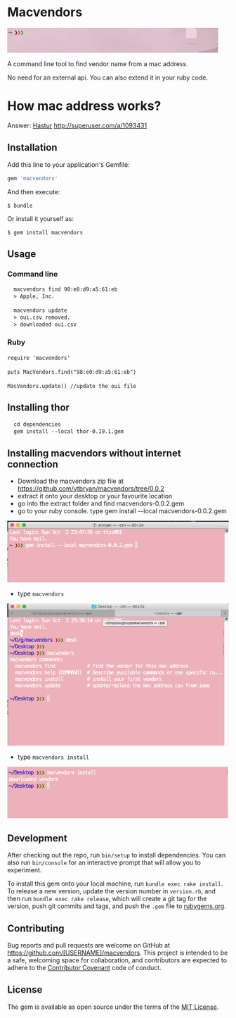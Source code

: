 # Macvendors

![MacVendors](macvendors.gif "MacVendors")

A command line tool to find vendor name from a mac address.

No need for an external api. You can also extend it in your ruby code.

# How mac address works?

Answer: [Hastur](http://superuser.com/users/257269/hastur) http://superuser.com/a/1093431

## Installation

Add this line to your application's Gemfile:

```ruby
gem 'macvendors'
```

And then execute:

    $ bundle

Or install it yourself as:

    $ gem install macvendors

## Usage


  ### Command line

```
  macvendors find 98:e0:d9:a5:61:eb
  > Apple, Inc.

  macvendors update
  > oui.csv removed.
  > downloaded oui.csv
```

  ### Ruby

  ```
  require 'macvendors'

  puts MacVendors.find("98:e0:d9:a5:61:eb")

  MacVendors.update() //update the oui file

  ```

## Installing thor

```
  cd dependencies
  gem install --local thor-0.19.1.gem
```


## Installing macvendors without internet connection

- Download the macvendors zip file at https://github.com/ytbryan/macvendors/tree/0.0.2
- extract it onto your desktop or your favourite location
- go into the extract folder and find macvendors-0.0.2.gem
- go to your ruby console. type gem install --local macvendors-0.0.2.gem

![MacVendors](instructions/1.png "MacVendors")

- type `macvendors`

![MacVendors](instructions/2.png "MacVendors")

- type `macvendors install`

![MacVendors](instructions/3.png "MacVendors")



## Development

After checking out the repo, run `bin/setup` to install dependencies. You can also run `bin/console` for an interactive prompt that will allow you to experiment.

To install this gem onto your local machine, run `bundle exec rake install`. To release a new version, update the version number in `version.rb`, and then run `bundle exec rake release`, which will create a git tag for the version, push git commits and tags, and push the `.gem` file to [rubygems.org](https://rubygems.org).

## Contributing

Bug reports and pull requests are welcome on GitHub at https://github.com/[USERNAME]/macvendors. This project is intended to be a safe, welcoming space for collaboration, and contributors are expected to adhere to the [Contributor Covenant](http://contributor-covenant.org) code of conduct.


## License

The gem is available as open source under the terms of the [MIT License](http://opensource.org/licenses/MIT).
